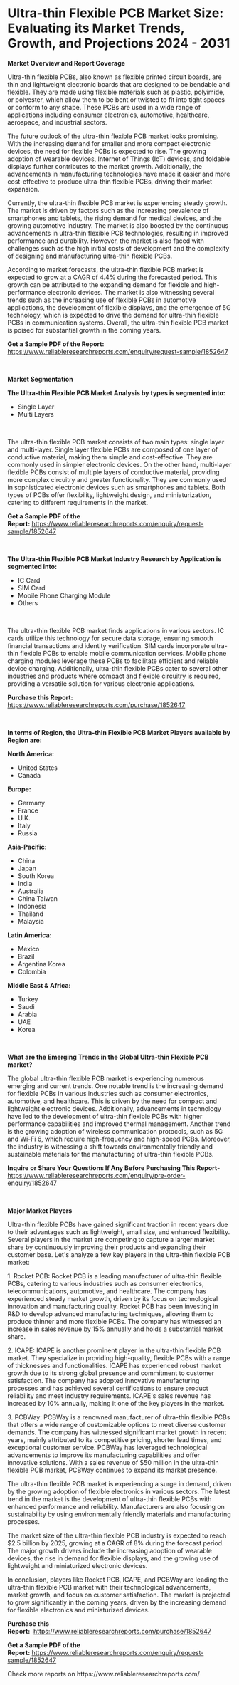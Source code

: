<p><h1>Ultra-thin Flexible PCB Market Size: Evaluating its Market Trends, Growth, and Projections 2024 - 2031</h1></p><p><strong>Market Overview and Report Coverage</strong></p>
<p><p>Ultra-thin flexible PCBs, also known as flexible printed circuit boards, are thin and lightweight electronic boards that are designed to be bendable and flexible. They are made using flexible materials such as plastic, polyimide, or polyester, which allow them to be bent or twisted to fit into tight spaces or conform to any shape. These PCBs are used in a wide range of applications including consumer electronics, automotive, healthcare, aerospace, and industrial sectors.</p><p>The future outlook of the ultra-thin flexible PCB market looks promising. With the increasing demand for smaller and more compact electronic devices, the need for flexible PCBs is expected to rise. The growing adoption of wearable devices, Internet of Things (IoT) devices, and foldable displays further contributes to the market growth. Additionally, the advancements in manufacturing technologies have made it easier and more cost-effective to produce ultra-thin flexible PCBs, driving their market expansion.</p><p>Currently, the ultra-thin flexible PCB market is experiencing steady growth. The market is driven by factors such as the increasing prevalence of smartphones and tablets, the rising demand for medical devices, and the growing automotive industry. The market is also boosted by the continuous advancements in ultra-thin flexible PCB technologies, resulting in improved performance and durability. However, the market is also faced with challenges such as the high initial costs of development and the complexity of designing and manufacturing ultra-thin flexible PCBs.</p><p>According to market forecasts, the ultra-thin flexible PCB market is expected to grow at a CAGR of 4.4% during the forecasted period. This growth can be attributed to the expanding demand for flexible and high-performance electronic devices. The market is also witnessing several trends such as the increasing use of flexible PCBs in automotive applications, the development of flexible displays, and the emergence of 5G technology, which is expected to drive the demand for ultra-thin flexible PCBs in communication systems. Overall, the ultra-thin flexible PCB market is poised for substantial growth in the coming years.</p></p>
<p><strong>Get a Sample PDF of the Report:</strong> <a href="https://www.reliableresearchreports.com/enquiry/request-sample/1852647">https://www.reliableresearchreports.com/enquiry/request-sample/1852647</a></p>
<p>&nbsp;</p>
<p><strong>Market Segmentation</strong></p>
<p><strong>The Ultra-thin Flexible PCB Market Analysis by types is segmented into:</strong></p>
<p><ul><li>Single Layer</li><li>Multi Layers</li></ul></p>
<p>&nbsp;</p>
<p><p>The ultra-thin flexible PCB market consists of two main types: single layer and multi-layer. Single layer flexible PCBs are composed of one layer of conductive material, making them simple and cost-effective. They are commonly used in simpler electronic devices. On the other hand, multi-layer flexible PCBs consist of multiple layers of conductive material, providing more complex circuitry and greater functionality. They are commonly used in sophisticated electronic devices such as smartphones and tablets. Both types of PCBs offer flexibility, lightweight design, and miniaturization, catering to different requirements in the market.</p></p>
<p><strong>Get a Sample PDF of the Report:</strong>&nbsp;<a href="https://www.reliableresearchreports.com/enquiry/request-sample/1852647">https://www.reliableresearchreports.com/enquiry/request-sample/1852647</a></p>
<p>&nbsp;</p>
<p><strong>The Ultra-thin Flexible PCB Market Industry Research by Application is segmented into:</strong></p>
<p><ul><li>IC Card</li><li>SIM Card</li><li>Mobile Phone Charging Module</li><li>Others</li></ul></p>
<p>&nbsp;</p>
<p><p>The ultra-thin flexible PCB market finds applications in various sectors. IC cards utilize this technology for secure data storage, ensuring smooth financial transactions and identity verification. SIM cards incorporate ultra-thin flexible PCBs to enable mobile communication services. Mobile phone charging modules leverage these PCBs to facilitate efficient and reliable device charging. Additionally, ultra-thin flexible PCBs cater to several other industries and products where compact and flexible circuitry is required, providing a versatile solution for various electronic applications.</p></p>
<p><strong>Purchase this Report:</strong>&nbsp; <a href="https://www.reliableresearchreports.com/purchase/1852647">https://www.reliableresearchreports.com/purchase/1852647</a></p>
<p>&nbsp;</p>
<p><strong>In terms of Region, the Ultra-thin Flexible PCB Market Players available by Region are:</strong></p>
<p>
    <p> <strong> North America: </strong>
        <ul>
            <li>United States</li>
            <li>Canada</li>
        </ul>
        </p> 
    <p> <strong> Europe: </strong>
        <ul>
            <li>Germany</li>
            <li>France</li>
            <li>U.K.</li>
            <li>Italy</li>
            <li>Russia</li>
        </ul>
        </p> 
    <p> <strong> Asia-Pacific: </strong>
        <ul>
            <li>China</li>
            <li>Japan</li>
            <li>South Korea</li>
            <li>India</li>
            <li>Australia</li>
            <li>China Taiwan</li>
            <li>Indonesia</li>
            <li>Thailand</li>
            <li>Malaysia</li>
        </ul>
        </p> 
    <p> <strong> Latin America: </strong>
        <ul>
            <li>Mexico</li>
            <li>Brazil</li>
            <li>Argentina Korea</li>
            <li>Colombia</li>
        </ul>
        </p> 
    <p> <strong> Middle East & Africa: </strong>
        <ul>
            <li>Turkey</li>
            <li>Saudi</li>
            <li>Arabia</li>
            <li>UAE</li>
            <li>Korea</li>
        </ul>
    </p>
    </p>
<p>&nbsp;</p>
<p><strong>What are the Emerging Trends in the Global Ultra-thin Flexible PCB market?</strong></p>
<p><p>The global ultra-thin flexible PCB market is experiencing numerous emerging and current trends. One notable trend is the increasing demand for flexible PCBs in various industries such as consumer electronics, automotive, and healthcare. This is driven by the need for compact and lightweight electronic devices. Additionally, advancements in technology have led to the development of ultra-thin flexible PCBs with higher performance capabilities and improved thermal management. Another trend is the growing adoption of wireless communication protocols, such as 5G and Wi-Fi 6, which require high-frequency and high-speed PCBs. Moreover, the industry is witnessing a shift towards environmentally friendly and sustainable materials for the manufacturing of ultra-thin flexible PCBs.</p></p>
<p><strong>Inquire or Share Your Questions If Any Before Purchasing This Report</strong>- <a href="https://www.reliableresearchreports.com/enquiry/pre-order-enquiry/1852647">https://www.reliableresearchreports.com/enquiry/pre-order-enquiry/1852647</a></p>
<p>&nbsp;</p>
<p><strong>Major Market Players</strong></p>
<p><p>Ultra-thin flexible PCBs have gained significant traction in recent years due to their advantages such as lightweight, small size, and enhanced flexibility. Several players in the market are competing to capture a larger market share by continuously improving their products and expanding their customer base. Let's analyze a few key players in the ultra-thin flexible PCB market:</p><p>1. Rocket PCB: Rocket PCB is a leading manufacturer of ultra-thin flexible PCBs, catering to various industries such as consumer electronics, telecommunications, automotive, and healthcare. The company has experienced steady market growth, driven by its focus on technological innovation and manufacturing quality. Rocket PCB has been investing in R&D to develop advanced manufacturing techniques, allowing them to produce thinner and more flexible PCBs. The company has witnessed an increase in sales revenue by 15% annually and holds a substantial market share.</p><p>2. ICAPE: ICAPE is another prominent player in the ultra-thin flexible PCB market. They specialize in providing high-quality, flexible PCBs with a range of thicknesses and functionalities. ICAPE has experienced robust market growth due to its strong global presence and commitment to customer satisfaction. The company has adopted innovative manufacturing processes and has achieved several certifications to ensure product reliability and meet industry requirements. ICAPE's sales revenue has increased by 10% annually, making it one of the key players in the market.</p><p>3. PCBWay: PCBWay is a renowned manufacturer of ultra-thin flexible PCBs that offers a wide range of customizable options to meet diverse customer demands. The company has witnessed significant market growth in recent years, mainly attributed to its competitive pricing, shorter lead times, and exceptional customer service. PCBWay has leveraged technological advancements to improve its manufacturing capabilities and offer innovative solutions. With a sales revenue of $50 million in the ultra-thin flexible PCB market, PCBWay continues to expand its market presence.</p><p>The ultra-thin flexible PCB market is experiencing a surge in demand, driven by the growing adoption of flexible electronics in various sectors. The latest trend in the market is the development of ultra-thin flexible PCBs with enhanced performance and reliability. Manufacturers are also focusing on sustainability by using environmentally friendly materials and manufacturing processes.</p><p>The market size of the ultra-thin flexible PCB industry is expected to reach $2.5 billion by 2025, growing at a CAGR of 8% during the forecast period. The major growth drivers include the increasing adoption of wearable devices, the rise in demand for flexible displays, and the growing use of lightweight and miniaturized electronic devices.</p><p>In conclusion, players like Rocket PCB, ICAPE, and PCBWay are leading the ultra-thin flexible PCB market with their technological advancements, market growth, and focus on customer satisfaction. The market is projected to grow significantly in the coming years, driven by the increasing demand for flexible electronics and miniaturized devices.</p></p>
<p><strong>Purchase this Report:</strong>&nbsp;&nbsp;<a href="https://www.reliableresearchreports.com/purchase/1852647">https://www.reliableresearchreports.com/purchase/1852647</a></p>
<p></p>
<p><strong>Get a Sample PDF of the Report:</strong>&nbsp;<a href="https://www.reliableresearchreports.com/enquiry/request-sample/1852647">https://www.reliableresearchreports.com/enquiry/request-sample/1852647</a></p>
<p>Check more reports on https://www.reliableresearchreports.com/</p>
